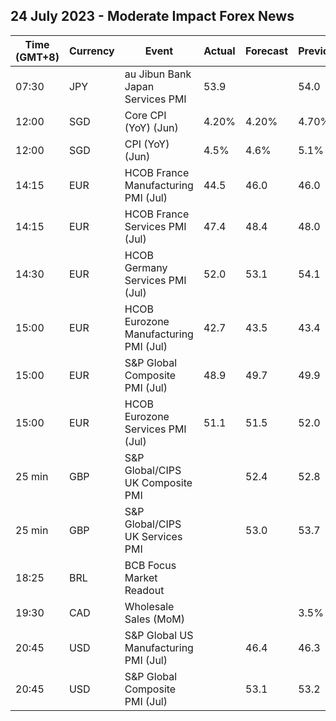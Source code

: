 ## 24 July 2023 - Moderate Impact Forex News

| Time (GMT+8) | Currency | Event | Actual | Forecast | Previous |
|------|----------|-------|--------|----------|----------|
| 07:30 | JPY | au Jibun Bank Japan Services PMI | 53.9 |  | 54.0 |
| 12:00 | SGD | Core CPI (YoY) (Jun) | 4.20% | 4.20% | 4.70% |
| 12:00 | SGD | CPI (YoY) (Jun) | 4.5% | 4.6% | 5.1% |
| 14:15 | EUR | HCOB France Manufacturing PMI (Jul) | 44.5 | 46.0 | 46.0 |
| 14:15 | EUR | HCOB France Services PMI (Jul) | 47.4 | 48.4 | 48.0 |
| 14:30 | EUR | HCOB Germany Services PMI (Jul) | 52.0 | 53.1 | 54.1 |
| 15:00 | EUR | HCOB Eurozone Manufacturing PMI (Jul) | 42.7 | 43.5 | 43.4 |
| 15:00 | EUR | S&P Global Composite PMI (Jul) | 48.9 | 49.7 | 49.9 |
| 15:00 | EUR | HCOB Eurozone Services PMI (Jul) | 51.1 | 51.5 | 52.0 |
| 25 min | GBP | S&P Global/CIPS UK Composite PMI |  | 52.4 | 52.8 |
| 25 min | GBP | S&P Global/CIPS UK Services PMI |  | 53.0 | 53.7 |
| 18:25 | BRL | BCB Focus Market Readout |  |  |  |
| 19:30 | CAD | Wholesale Sales (MoM) |  |  | 3.5% |
| 20:45 | USD | S&P Global US Manufacturing PMI (Jul) |  | 46.4 | 46.3 |
| 20:45 | USD | S&P Global Composite PMI (Jul) |  | 53.1 | 53.2 |
